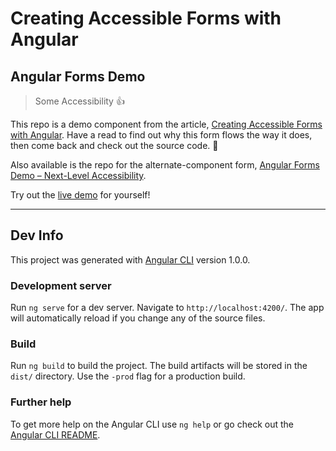 # Creating Accessible Forms with Angular

## Angular Forms Demo

> Some Accessibility 👍

This repo is a demo component from the article, [Creating Accessible Forms with Angular](https://medium.com/@svinkle/creating-accessible-forms-with-angular-simply-accessible-c1bc362cf89e). Have a read to find out why this form flows the way it does, then come back and check out the source code. 🙂

Also available is the repo for the alternate-component form, [Angular Forms Demo &ndash; Next-Level Accessibility](https://github.com/svinkle/angular-forms-next-level-a11y).

Try out the [live demo](https://svinkle.github.io/angular-forms-some-a11y) for yourself!

---

## Dev Info

This project was generated with [Angular CLI](https://github.com/angular/angular-cli) version 1.0.0.

### Development server

Run `ng serve` for a dev server. Navigate to `http://localhost:4200/`. The app will automatically reload if you change any of the source files.

### Build

Run `ng build` to build the project. The build artifacts will be stored in the `dist/` directory. Use the `-prod` flag for a production build.

### Further help

To get more help on the Angular CLI use `ng help` or go check out the [Angular CLI README](https://github.com/angular/angular-cli/blob/master/README.md).
